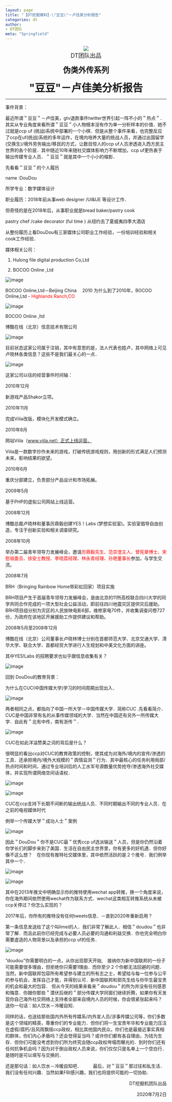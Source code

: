 ```yaml
---
layout: page
title: "【DT挖掘爆料】·\"豆豆\"－卢佳美分析报告"
categories: dt
author:
- DT团队
meta: "Springfield"
---
```


<center><img src="../../../../image/dt/logo.png"/></center>

<center><font size=4>DT团队出品</font></center>

**<center><font size=5>伪类外传系列</font></center>**

**<center><font size=6>"豆豆"－卢佳美分析报告</font></center>**

<hr>

事件背景：    

最近所谓＂豆豆＂－卢佳美，gtv退款事件twitter世界引起一阵不小的＂热点＂．其实从专业角度来看所谓＂豆豆＂小人物根本没有作为单一分析样本的价值．她不过就是ccp uf (统战)系统中部署的一个小棋．但是从整个事件来看，也完整反应了ccp在uf(统战)系统的多年运作，在境内培养大量的统战人员，并通过出国留学(交换生)/境外劳务输出/移民的方式，让数目惊人的ccp uf人员渗透进入西方民主世界的各个阶层．其中随近10年来随社交媒体影响力不断增加，ccp uf更热衷于输出传媒专业人员．＂豆豆＂就是其中一个小小的缩影．

先看看＂豆豆＂的个人履历

name :DouDou 

所学专业：数字媒体设计

职业履历：2018年前从事web designer /UI&UE 等设计工作．

但奇怪的是在2018年后，从事职业就是bread baker/pastry cook 

pastry chef /cake decorator (ful time ) 从纽约去了夏威夷四季大酒店　

从整份履历上看DouDou有三家媒体公司职业工作经验，一份培训经验和相关cook工作经验．

媒体相关公司：

1. Hulong file digital production Co,Ltd 
       
2. BOCOO Online ,Ltd 

![image](../../../../image/dt/ljm_1.png)

BOCOO Online,Ltd－Beijing China 　2010 为什么到了2010年，BOCOO Online,Ltd - <font color="red">Highlands Ranch,CO</font>

![image](../../../../image/dt/ljm_2.png)

BOCOO Online ,ltd 

博酷在线（北京）信息技术有限公司

![image](../../../../image/dt/ljm_3.png)

目前状态这家公司属于注销，其中有意思的是，法人代表也姓卢，其中网络上可见卢晓林各类信息？这些不是我们最关心的一点．

![image](../../../../image/dt/ljm_4.png)

这家公司以往的经营事件时间轴：

2010年12月　

新游戏产品Shakor立项。

2010年11月

完成Viila改版，模块化开发模式确立。

2010年8月

网站Viila（www.viila.net）正式上线运营。

Viila是一款数字炒作未来的游戏，打破传统游戏规则，用创新的形式满足人们预测未来，影响结果的欲望。

2010年6月

重庆分部建立，负责部分产品设计和市场拓展。

2009年5月

基于PHP的虚拟公司网站上线运营。

2008年12月　

博酷总裁卢晓林和董事厉鼎毅创建YES！Labs (梦想实验室)。实验室倡导自由创造，专注于创新实验和相关调查研究。

2008年10月　

举办第二届青年领导力发展峰会，邀请<font color="red">厉鼎毅先生、范崇澄主人、曾宪章博士、宋慰祖委员、徐安士教授、李晓荔经理、林永青经理、孙艳董事长</font>参加，与学生交流。

2008年7月

BRH（Bringing Rainbow Home带彩虹回家）项目实施

BRH项目产生于首届青年领导力发展峰会，是由北京的11所高校联合四川大学的同学共同合作完成的一项大型社会公益活动，即前往四川地震灾区提供灾后援助。BRH项目组分别为灾区的人民放映电影6部，维修家电70件，并收集调查问卷727份，为政府在该地区开展援助工作提供建议和帮助。

2008年5月至2008年12月　

博酷在线（北京）公司董事长卢晓林博士分别在首都师范大学、北京交通大学、清华大学、联合大学、首都经贸大学进行人生规划和中美文化方面的讲座。

其中YES!Labs 的招聘要求也似乎跟信息收集有关？

![image](../../../../image/dt/ljm_5.png)

回到 DouDou的教育背景：

为什么在CUC(中国传媒大学)学习的时间周期出现出入．

![image](../../../../image/dt/ljm_6.png)

两者相同之点，都指向了中国一所大学－中国传媒大学．简称CUC .先看看简介．CUC是中国非常有名的从事传媒领域的大学．当然在中国还有另外一所传媒大学．自此有＂北有中传，南有浙传＂．

![image](../../../../image/dt/ljm_7.png)

CUC在如此洋溢赞美之词的背后是什么？

很明显的看出ccp对CUC的教育政策的控制，使其成为对海外/境内的宣传/渗透的工具．还承担境内/境外大规模的＂舆情监测＂行为．其中最核心的任务利用局部/热点时间和时间，通过专业培训后的人工水军号源数量优势抢夺/渗透海外社交媒体，并实现所谓网络空间话语权．

![image](../../../../image/dt/ljm_8.png)

![image](../../../../image/dt/ljm_9.png)

CUC在ccp支持下长期不间断的输出统战人员．不同时期输出不同的专业人员．在之前的电视媒体时代

例举一个传媒大学＂成功人士＂案例

![image](../../../../image/dt/ljm_10.png)

因此＂DouDou＂你不是CUC最＂优秀ccp uf选派输送＂人员，但是你仍然沿着你学长们的脚步来到了美国．生活在自由民主世界里，你有更多的好机遇．但你好像不这么想？　在你现有推特社交媒体里，其中依然活跃的是２个推号．我们例举其中一个．

![image](../../../../image/dt/ljm_11.png)

![image](../../../../image/dt/ljm_12.png)

其中在2013年推文中明确显示你的推特使用wechat app转推，换一个角度来说，你在海外期间依然使用wechat作为联系方式．wechat这类相互转推系统从未被ccp关停过？你怎么实现的？

2017年后，你所有的推特没有任何tweets信息．－直到2020年重新启用？

第一条信息发送给了这个叫limei的人．我们非常了解此人．相信＂doudou＂也非常了解．而且此前你已经完成与必要人员必要的沟通和利益交换．你也完全明白你需要虚造的人物背景以及承担的ccp uf的任务．

![image](../../../../image/dt/ljm_13.png)

“doudou”你需要明白的一点，从你出现那天开始,　接纳你为新中国联邦的一份子可能需要很多理由，但拒绝你只需要1理由．而你至少２个你都无法回避的问题．当然，新中国联邦包容所有希望参与建立的所有志之士，希望给与每一位参与公平的参与机会，发挥自己才能，并得到认可．新中国联邦和郭先生给与你毕生最宝贵的机会和最大的包容． 但从今天的结果来看来＂doudou＂的所为并没有任何感恩和悔意．你跟你那些＂潜伏后继的＂部分传媒大学同窗们继续折腾，如果你有天发现你自己海外社交网络上支持者全部来自境内人员的时候，你会很紧张起来吗？　送你一句话：如人饮水－冷暖自知．

同样的话，也送给那些国内外所有传媒系/内外宣人员/涉事传媒公司等，你们多数是这个领域的精英，尊重你们的专业能力．但你们将一生宝贵年华和专业能力压注在虚假/腐朽/且风雨飘摇ccp政权，相比其他国内民众，你们也是最接近事实真相的群体，你们内心矛盾吗？还会觉得妥当吗？或许你们都有各自理由，为钱为生存．但你们可能没考虑到你们所为终究会随ccp政权垮塌而曝光的．到时你们还有任何抗争机会吗？因为对于倒台政权人员来说，你们仅仅只是名单上一个空白行．是随时是可以填写与交换的．

还是那句话：如人饮水－冷暖自知吧．
　　
最后，对＂豆豆＂那过往和私生活．我们没有任何兴趣．当然如果FBI感兴趣，我们也将提供可能的一切协助．

<p align="right">DT挖掘机团队出品</p>
<p align="right">2020年7月2日</p>